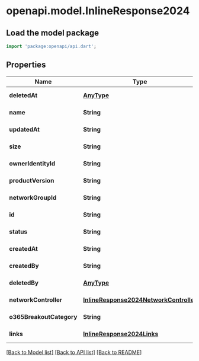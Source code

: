 # openapi.model.InlineResponse2024

## Load the model package
```dart
import 'package:openapi/api.dart';
```

## Properties
Name | Type | Description | Notes
------------ | ------------- | ------------- | -------------
**deletedAt** | [**AnyType**](.md) |  | [default to null]
**name** | **String** |  | [default to null]
**updatedAt** | **String** |  | [default to null]
**size** | **String** |  | [default to null]
**ownerIdentityId** | **String** |  | [default to null]
**productVersion** | **String** |  | [default to null]
**networkGroupId** | **String** |  | [default to null]
**id** | **String** |  | [default to null]
**status** | **String** |  | [default to null]
**createdAt** | **String** |  | [default to null]
**createdBy** | **String** |  | [default to null]
**deletedBy** | [**AnyType**](.md) |  | [default to null]
**networkController** | [**InlineResponse2024NetworkController**](InlineResponse2024NetworkController.md) |  | [default to null]
**o365BreakoutCategory** | **String** |  | [default to null]
**links** | [**InlineResponse2024Links**](InlineResponse2024Links.md) |  | [default to null]

[[Back to Model list]](../README.md#documentation-for-models) [[Back to API list]](../README.md#documentation-for-api-endpoints) [[Back to README]](../README.md)


